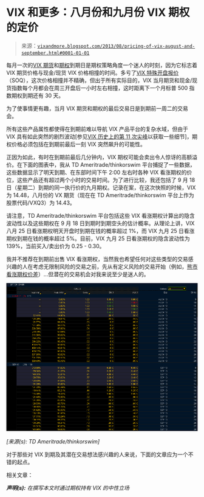 <!--yml

类别：未分类

日期：2024-05-18 16:13:49

-->

# VIX 和更多：八月份和九月份 VIX 期权的定价

> 来源：[`vixandmore.blogspot.com/2013/08/pricing-of-vix-august-and-september.html#0001-01-01`](http://vixandmore.blogspot.com/2013/08/pricing-of-vix-august-and-september.html#0001-01-01)

每月一次的[VIX 期货](http://vixandmore.blogspot.com/search/label/VIX%20futures)和[期权](http://vixandmore.blogspot.com/search/label/VIX%20options)到期日是期权策略角度一个迷人的时刻，因为它标志着 VIX 期货价格与现金/现货 VIX 价格相撞的时间。多亏了[VIX 特殊开盘报价](http://vixandmore.blogspot.com/search/label/VIX%20SOQ)（SOQ），这次价格相撞并不精确，但出于所有实际目的，VIX 当月期货和现金/现货指数每个月都会在周三开盘后一小时左右相撞，这时距离下一个月标普 500 指数期权到期还有 30 天。

为了使事情更有趣，当月 VIX 期货和期权的最后交易日是到期前一周二的交易会。

所有这些产品属性都使得在到期前难以导航 VIX 产品平台的复杂水域，但由于 VIX 具有如此突然的剧烈波动[参见[VIX 历史上的第 11 次尖峰](http://vixandmore.blogspot.com/2013/02/all-time-vix-spike-11-and-treasure.html)以获取一些细节]，期权价格必须包括在到期前最后一刻 VIX 突然飙升的可能性。

正因为如此，有时在到期前最后几分钟内，VIX 期权可能会卖出令人惊讶的高额溢价。在下面的图表中，我从 TD Ameritrade/thinkorswim 平台捕捉了一些数据，这些数据显示了明天到期、在东部时间下午 2:00 左右时各种 VIX 看涨期权的价位，这些产品还有超过两个小时的交易时间。为了进行比较，我还包括了 9 月 18 日（星期二）到期的同一执行价的九月期权。记录在案，在这次快照的时候，VIX 为 14.48，八月份的 VX 期货（现在在 TD Ameritrade/thinkorswim 平台上作为股票代码/VXQ3）为 14.43。

请注意，TD Ameritrade/thinkorswim 平台包括这些 VIX 看涨期权计算出的隐含波动性以及这些期权在 9 月 18 日到期时到期空头的估计概率。从理论上讲，VIX 八月 25 日看涨期权明天开盘时到期在钱的概率超过 1%，而 VIX 九月 25 日看涨期权到期在钱的概率超过 5%。目前，VIX 九月 25 日看涨期权的隐含波动性为 139%，当前买入/卖出价为 0.25 - 0.30。

我并不推荐在到期前出售 VIX 看涨期权，当然我也希望任何对这些类型的交易感兴趣的人在考虑无限制风险的交易之前，先从有定义风险的交易开始（例如，[熊市看涨期权价差](http://vixandmore.blogspot.com/search/label/bear%20call%20spread)）...但潜在的交易机会对我来说至少是迷人的。

![](img/e06136165c3bb38c5ac89a494912c374.png)

*[来源(s): TD Ameritrade/thinkorswim]*

对于那些对 VIX 到期及其潜在交易想法感兴趣的人来说，下面的文章应为一个不错的起点。

相关文章：

***声明(s):*** *在撰写本文时通过期权持有 VIX 的中性立场*
